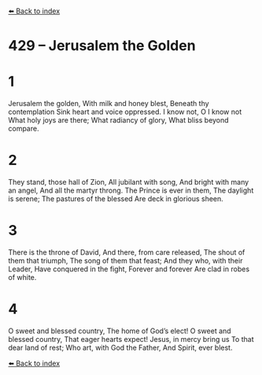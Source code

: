 [⬅️ Back to index](../README.md)

# 429 – Jerusalem the Golden


# 1
Jerusalem the golden,
With milk and honey blest,
Beneath thy contemplation
Sink heart and voice oppressed.
I know not, O I know not
What holy joys are there;
What radiancy of glory,
What bliss beyond compare.

# 2
They stand, those hall of Zion,
All jubilant with song,
And bright with many an angel,
And all the martyr throng.
The Prince is ever in them,
The daylight is serene;
The pastures of the blessed
Are deck in glorious sheen.

# 3
There is the throne of David,
And there, from care released,
The shout of them that triumph,
The song of them that feast;
And they who, with their Leader,
Have conquered in the fight,
Forever and forever
Are clad in robes of white.

# 4
O sweet and blessed country,
The home of God’s elect!
O sweet and blessed country,
That eager hearts expect!
Jesus, in mercy bring us
To that dear land of rest;
Who art, with God the Father,
And Spirit, ever blest.

[⬅️ Back to index](../README.md)
